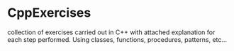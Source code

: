 # CppExercises
collection of exercises carried out in C++ with attached explanation for each step performed. Using classes, functions, procedures, patterns, etc...
